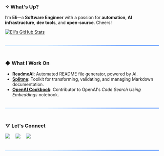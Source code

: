 ### ✧ What's Up?

I’m **Eli**—a **Software Engineer** with a passion for **automation**, **AI infrastructure**, **dev tools**, and **open-source**. Cheers!

[![Eli's GitHub Stats][github-readme-stats-vercel-app]][github-readme-stats]

<div align="center">
  <img src="/assets/svg/line.svg" alt="separator" width="100%" height="3px" style="margin: 20px 0;">
</div>

### ◆ What I Work On

- **[ReadmeAI][readme-ai]**: Automated README file generator, powered by AI.
- **[Splitme][splitme]**: Toolkit for transforming, validating, and managing Markdown documentation.
- **[OpenAI Cookbook][openai-cookbook]**: Contributor to OpenAI's _Code Search Using Embeddings_ notebook.

<div align="center">
  <img src="/assets/svg/line.svg" alt="separator" width="100%" height="3px" style="margin: 20px 0;">
</div>

<!-- 
### 🔷 Professional Experience

- **Software Engineering, AI** @Capital One | _Present_
- **Data Engineering** @United Airlines @GM
- **M.S. in Computer Science** @University of Pennsylvania
- **B.S. in Industrial Engineering** @Purdue University

<div align="center">
  <img src="/assets/svg/line.svg" alt="separator" width="100%" height="3px" style="margin: 20px 0;">
</div>

### 🔵 Connect
-->

### ▽ Let's Connect

[<img src="https://www.svgrepo.com/show/46214/email.svg" width="25"/>][gmail]&emsp;
[<img src="https://www.svgrepo.com/show/494209/linkedin.svg" width="25"/>][linkedin]&emsp;
[<img src="https://simpleicons.org/icons/x.svg" width="25"/>][x]&emsp;

<div align="center">
  <img src="/assets/svg/line.svg" alt="separator" width="100%" height="3px" style="margin: 20px 0;">
</div>

<!-- REFERENCE LINKS -->
<!-- GITHUB PROFILE STATS VERCEL APP -->
[github-readme-stats-vercel-app]: https://github-readme-stats.vercel.app/api?username=eli64s
[github-readme-stats]: https://github.com/anuraghazra/github-readme-stats

<!-- OPEN SOURCE -->
[readme-ai]: https://github.com/eli64s/readme-ai
[splitme]: https://github.com/eli64s/splitme
[openai-cookbook]: https://cookbook.openai.com/examples/code_search_using_embeddings

<!-- CONTACT -->
[gmail]: mailto:egsalamie@gmail.com
[linkedin]: https://www.linkedin.com/in/salamieeli/
[x]: https://x.com/zerox_eli

<!-- SVG PROFILE BANNER ICON -->
<!--
<div align="center">
  <picture>
    <source media="(prefers-color-scheme: dark)" 
    srcset="https://raw.githubusercontent.com/eli64s/eli64s/b605f837433a26010f4ebda2853ce4f89ae0986b/banner.svg">
    <source media="(prefers-color-scheme: light)" 
    srcset="https://raw.githubusercontent.com/eli64s/eli64s/b605f837433a26010f4ebda2853ce4f89ae0986b/banner.svg">
    <img alt="Profile Header" 
    src="https://raw.githubusercontent.com/eli64s/eli64s/b605f837433a26010f4ebda2853ce4f89ae0986b/banner.svg" 
    width="100%">
  </picture>
</div>
-->
